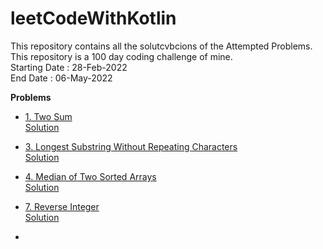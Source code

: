 # leetCodeWithKotlin
This repository contains all the solutcvbcions of the Attempted Problems. <br />
This repository is a 100 day coding challenge of mine. <br />
Starting Date : 28-Feb-2022<br />
End Date      : 06-May-2022<br />

**Problems**
* [1. Two Sum](https://leetcode.com/problems/two-sum/)<br />
  [Solution](https://github.com/Hem-Open-Source/leetCodeWithKotlin/blob/main/1.%20Two%20Sum.kt)
  
* [3. Longest Substring Without Repeating Characters](https://leetcode.com/problems/longest-substring-without-repeating-characters/submissions/)<br />
  [Solution](https://github.com/Hem-Open-Source/leetCodeWithKotlin/blob/main/3.%20Longest%20Substring%20Without%20Repeating%20Characters.kt)
  
* [4. Median of Two Sorted Arrays](https://leetcode.com/problems/median-of-two-sorted-arrays/)<br />
  [Solution](https://github.com/Hem-Open-Source/leetCodeWithKotlin/blob/main/4.%20Median%20of%20Two%20Sorted%20Arrays.kt)
  
* [7. Reverse Integer](https://leetcode.com/problems/reverse-integer/)<br />
  [Solution](https://github.com/Hem-Open-Source/leetCodeWithKotlin/blob/main/7.%20Reverse%20Integer.kt)
  
* []()<br />
  []()
